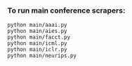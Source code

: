 ### To run main conference scrapers:

```
python main/aaai.py
python main/aies.py
python main/facct.py
python main/icml.py
python main/iclr.py
python main/neurips.py
```
